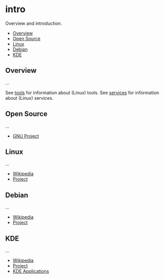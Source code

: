 # intro

Overview and introduction.

- [Overview](#overview)
- [Open Source](#open-source)
- [Linux](#linux)
- [Debian](#debian)
- [KDE](#kde)

## Overview

...

See [tools](./tools.md) for information about (Linux) tools.
See [services](./services.md) for information about (Linux) services.

## Open Source

...

- [GNU Project](https://en.wikipedia.org/wiki/GNU_Project)

## Linux

...

- [Wikipedia](https://en.wikipedia.org/wiki/Linux)
- [Project](https://www.kernel.org)

## Debian

...

- [Wikipedia](https://en.wikipedia.org/wiki/Debian)
- [Project](https://www.debian.org)

## KDE

...

- [Wikipedia](https://en.wikipedia.org/wiki/KDE)
- [Project](https://kde.org)
- [KDE Applications](https://apps.kde.org)
